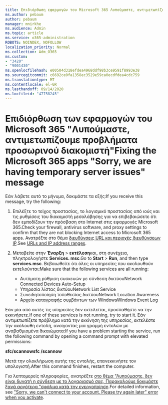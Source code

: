 ```yaml
---
title: Επιδιόρθωση εφαρμογών του Microsoft 365 Λυπούμαστε, αντιμετωπίζουμε προσωρινά μηνύματα προβλημάτων διακομιστή
ms.author: pebaum
author: pebaum
manager: mnirkhe
ms.audience: Admin
ms.topic: article
ms.service: o365-administration
ROBOTS: NOINDEX, NOFOLLOW
localization_priority: Normal
ms.collection: Adm_O365
ms.custom:
- "3420"
- "9001430"
ms.openlocfilehash: e00504d318efdea4968ddf98b3ce9591f8993e38
ms.sourcegitcommit: c6692ce0fa1358ec3529e59ca0ecdfdea4cdc759
ms.translationtype: MT
ms.contentlocale: el-GR
ms.lasthandoff: 09/14/2020
ms.locfileid: "47758245"
---
```

# <a name="fixing-the-microsoft-365-apps-sorry-we-are-having-temporary-server-issues-message"></a><span data-ttu-id="66649-102">Επιδιόρθωση των εφαρμογών του Microsoft 365 "Λυπούμαστε, αντιμετωπίζουμε προβλήματα προσωρινού διακομιστή"</span><span class="sxs-lookup"><span data-stu-id="66649-102">Fixing the Microsoft 365 apps "Sorry, we are having temporary server issues" message</span></span>

<span data-ttu-id="66649-103">Εάν λάβετε αυτό το μήνυμα, δοκιμάστε τα εξής:</span><span class="sxs-lookup"><span data-stu-id="66649-103">If you receive this message, try the following:</span></span>

1. <span data-ttu-id="66649-104">Επιλέξτε το τείχος προστασίας, το λογισμικό προστασίας από ιούς και τις ρυθμίσεις του διακομιστή μεσολάβησης για να επιβεβαιώσετε ότι δεν εμποδίζουν την πρόσβαση στο Internet στις εφαρμογές Microsoft 365.</span><span class="sxs-lookup"><span data-stu-id="66649-104">Check your firewall, antivirus software, and proxy settings to confirm that they are not blocking Internet access to Microsoft 365 apps.</span></span> <span data-ttu-id="66649-105">Ανατρέξτε στο θέμα [διευθύνσεις URL και περιοχές διευθύνσεων IP](https://docs.microsoft.com/office365/enterprise/urls-and-ip-address-ranges).</span><span class="sxs-lookup"><span data-stu-id="66649-105">See [URLs and IP address ranges](https://docs.microsoft.com/office365/enterprise/urls-and-ip-address-ranges).</span></span>

2. <span data-ttu-id="66649-106">Μεταβείτε στην **Έναρξη**  >  **εκτέλεση**και, στη συνέχεια, πληκτρολογήστε **Services. msc**.</span><span class="sxs-lookup"><span data-stu-id="66649-106">Go to **Start** > **Run**, and then type **services.msc**.</span></span> <span data-ttu-id="66649-107">Βεβαιωθείτε ότι όλες οι υπηρεσίες που ακολουθούν εκτελούνται:</span><span class="sxs-lookup"><span data-stu-id="66649-107">Make sure that the following services are all running:</span></span>
    - <span data-ttu-id="66649-108">Αυτόματη ρύθμιση συσκευών με σύνδεση δικτύου</span><span class="sxs-lookup"><span data-stu-id="66649-108">Network Connected Devices Auto-Setup</span></span>
    - <span data-ttu-id="66649-109">Υπηρεσία λίστας δικτύου</span><span class="sxs-lookup"><span data-stu-id="66649-109">Network List Service</span></span>
    - <span data-ttu-id="66649-110">Συνειδητοποίηση τοποθεσίας δικτύου</span><span class="sxs-lookup"><span data-stu-id="66649-110">Network Location Awareness</span></span>
    - <span data-ttu-id="66649-111">Αρχείο καταγραφής συμβάντων των Windows</span><span class="sxs-lookup"><span data-stu-id="66649-111">Windows Event Log</span></span>

<span data-ttu-id="66649-112">Εάν μία από αυτές τις υπηρεσίες δεν εκτελείται, προσπαθήστε να την εκκινήσετε.</span><span class="sxs-lookup"><span data-stu-id="66649-112">If one of these services is not running, try to start it.</span></span> <span data-ttu-id="66649-113">Εάν αντιμετωπίζετε πρόβλημα κατά την εκκίνηση της υπηρεσίας, εκτελέστε την ακόλουθη εντολή, ανοίγοντας μια γραμμή εντολών με αναβαθμισμένα δικαιώματα:</span><span class="sxs-lookup"><span data-stu-id="66649-113">If you have a problem starting the service, run the following command by opening a command prompt with elevated permissions:</span></span>

<span data-ttu-id="66649-114">**sfc/scannow**</span><span class="sxs-lookup"><span data-stu-id="66649-114">**sfc /scannow**</span></span>

<span data-ttu-id="66649-115">Μετά την ολοκλήρωση αυτής της εντολής, επανεκκινήστε τον υπολογιστή.</span><span class="sxs-lookup"><span data-stu-id="66649-115">After this command finishes, restart the computer.</span></span>

<span data-ttu-id="66649-116">Για λεπτομερείς πληροφορίες, ανατρέξτε [στο θέμα "Λυπούμαστε, δεν είναι δυνατή η σύνδεση με το λογαριασμό σας. Παρακαλούμε δοκιμάστε ξανά αργότερα "σφάλμα κατά την ενεργοποίηση](https://docs.microsoft.com/office/troubleshoot/activation-installation/issue-when-activate-office-from-office-365).</span><span class="sxs-lookup"><span data-stu-id="66649-116">For detailed information, see ["Sorry, we can't connect to your account. Please try again later" error when you activate](https://docs.microsoft.com/office/troubleshoot/activation-installation/issue-when-activate-office-from-office-365).</span></span>